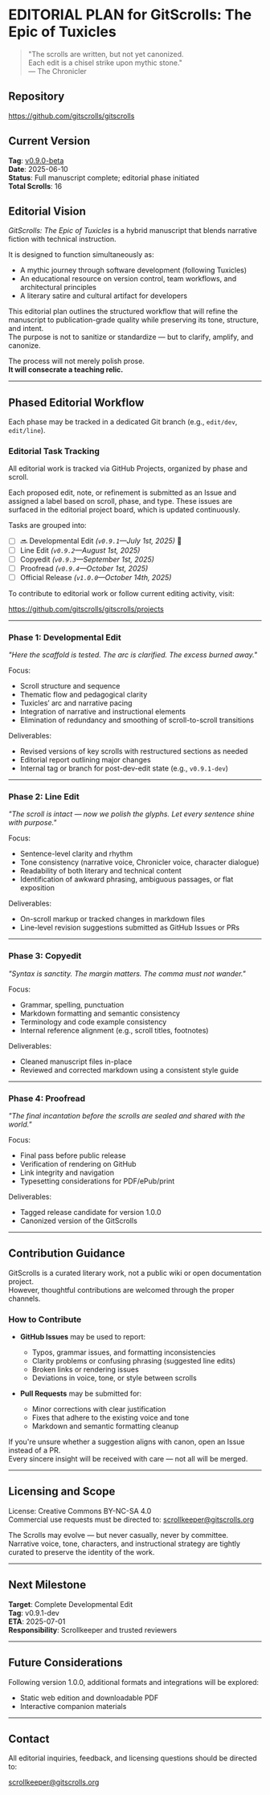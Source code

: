 # EDITORIAL PLAN for GitScrolls: The Epic of Tuxicles

> "The scrolls are written, but not yet canonized.  
> Each edit is a chisel strike upon mythic stone."  
> — The Chronicler

## Repository

<https://github.com/gitscrolls/gitscrolls>

## Current Version

**Tag**: [v0.9.0-beta](https://github.com/gitscrolls/gitscrolls/releases/tag/v0.9.0-beta)  
**Date**: 2025-06-10  
**Status**: Full manuscript complete; editorial phase initiated  
**Total Scrolls**: 16

## Editorial Vision

*GitScrolls: The Epic of Tuxicles* is a hybrid manuscript that blends narrative fiction with technical instruction.  

It is designed to function simultaneously as:

- A mythic journey through software development (following Tuxicles)  
- An educational resource on version control, team workflows, and architectural principles  
- A literary satire and cultural artifact for developers

This editorial plan outlines the structured workflow that will refine the manuscript to publication-grade quality while preserving its tone, structure, and intent.  
The purpose is not to sanitize or standardize — but to clarify, amplify, and canonize.

The process will not merely polish prose.  
**It will consecrate a teaching relic.**

---

## Phased Editorial Workflow

Each phase may be tracked in a dedicated Git branch (e.g., `edit/dev`, `edit/line`).

### Editorial Task Tracking  

All editorial work is tracked via GitHub Projects, organized by phase and scroll.  

Each proposed edit, note, or refinement is submitted as an Issue and assigned a label based on scroll, phase, and type. These issues are surfaced in the editorial project board, which is updated continuously.  

Tasks are grouped into:

- [ ] 🔜 Developmental Edit *(`v0.9.1`—July 1st, 2025)* 🔄
- [ ] Line Edit *(`v0.9.2`—August 1st, 2025)*
- [ ] Copyedit *(`v0.9.3`—September 1st, 2025)*
- [ ] Proofread *(`v0.9.4`—October 1st, 2025)*
- [ ] Official Release *(`v1.0.0`—October 14th, 2025)*

To contribute to editorial work or follow current editing activity, visit:  

<https://github.com/gitscrolls/gitscrolls/projects>

---

### Phase 1: Developmental Edit  

*"Here the scaffold is tested. The arc is clarified. The excess burned away."*

Focus:

- Scroll structure and sequence  
- Thematic flow and pedagogical clarity  
- Tuxicles’ arc and narrative pacing  
- Integration of narrative and instructional elements  
- Elimination of redundancy and smoothing of scroll-to-scroll transitions

Deliverables:

- Revised versions of key scrolls with restructured sections as needed  
- Editorial report outlining major changes  
- Internal tag or branch for post-dev-edit state (e.g., `v0.9.1-dev`)

---

### Phase 2: Line Edit  

*"The scroll is intact — now we polish the glyphs. Let every sentence shine with purpose."*

Focus:

- Sentence-level clarity and rhythm  
- Tone consistency (narrative voice, Chronicler voice, character dialogue)  
- Readability of both literary and technical content  
- Identification of awkward phrasing, ambiguous passages, or flat exposition

Deliverables:

- On-scroll markup or tracked changes in markdown files  
- Line-level revision suggestions submitted as GitHub Issues or PRs

---

### Phase 3: Copyedit  

*"Syntax is sanctity. The margin matters. The comma must not wander."*

Focus:

- Grammar, spelling, punctuation  
- Markdown formatting and semantic consistency  
- Terminology and code example consistency  
- Internal reference alignment (e.g., scroll titles, footnotes)

Deliverables:

- Cleaned manuscript files in-place  
- Reviewed and corrected markdown using a consistent style guide

---

### Phase 4: Proofread  

*"The final incantation before the scrolls are sealed and shared with the world."*

Focus:

- Final pass before public release  
- Verification of rendering on GitHub  
- Link integrity and navigation  
- Typesetting considerations for PDF/ePub/print

Deliverables:

- Tagged release candidate for version 1.0.0  
- Canonized version of the GitScrolls

---

## Contribution Guidance

GitScrolls is a curated literary work, not a public wiki or open documentation project.  
However, thoughtful contributions are welcomed through the proper channels.

### How to Contribute

- **GitHub Issues** may be used to report:
    - Typos, grammar issues, and formatting inconsistencies  
    - Clarity problems or confusing phrasing (suggested line edits)  
    - Broken links or rendering issues  
    - Deviations in voice, tone, or style between scrolls

- **Pull Requests** may be submitted for:
    - Minor corrections with clear justification  
    - Fixes that adhere to the existing voice and tone  
    - Markdown and semantic formatting cleanup

If you're unsure whether a suggestion aligns with canon, open an Issue instead of a PR.  
Every sincere insight will be received with care — not all will be merged.

---

## Licensing and Scope

License: Creative Commons BY-NC-SA 4.0  
Commercial use requests must be directed to: <scrollkeeper@gitscrolls.org>

The Scrolls may evolve — but never casually, never by committee.  
Narrative voice, tone, characters, and instructional strategy are tightly curated to preserve the identity of the work.

---

## Next Milestone

**Target**: Complete Developmental Edit  
**Tag**: v0.9.1-dev  
**ETA**: 2025-07-01  
**Responsibility**: Scrollkeeper and trusted reviewers

---

## Future Considerations

Following version 1.0.0, additional formats and integrations will be explored:

- Static web edition and downloadable PDF  
- Interactive companion materials  

---

## Contact

All editorial inquiries, feedback, and licensing questions should be directed to:

<scrollkeeper@gitscrolls.org>

